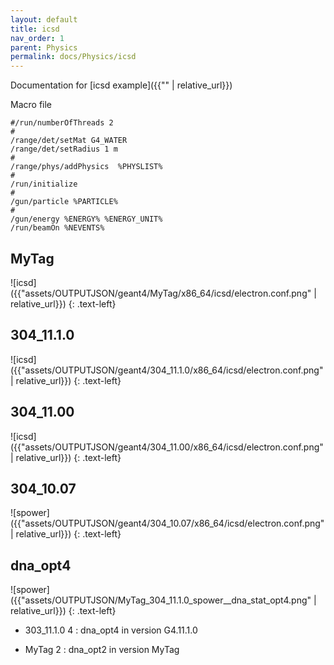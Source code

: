 ```yaml
---
layout: default
title: icsd
nav_order: 1
parent: Physics
permalink: docs/Physics/icsd
---
```

Documentation for [icsd example]({{"" | relative_url}}) 

Macro file
```
#/run/numberOfThreads 2
#
/range/det/setMat G4_WATER
/range/det/setRadius 1 m
#
/range/phys/addPhysics  %PHYSLIST%
#
/run/initialize
#
/gun/particle %PARTICLE%
#
/gun/energy %ENERGY% %ENERGY_UNIT%
/run/beamOn %NEVENTS%
```

## MyTag

![icsd]({{"assets/OUTPUTJSON/geant4/MyTag/x86_64/icsd/electron.conf.png" | relative_url}})
{: .text-left}

## 304_11.1.0
![icsd]({{"assets/OUTPUTJSON/geant4/304_11.1.0/x86_64/icsd/electron.conf.png" | relative_url}})
{: .text-left}

## 304_11.00
![icsd]({{"assets/OUTPUTJSON/geant4/304_11.00/x86_64/icsd/electron.conf.png" | relative_url}})
{: .text-left}

## 304_10.07
![spower]({{"assets/OUTPUTJSON/geant4/304_10.07/x86_64/icsd/electron.conf.png" | relative_url}})
{: .text-left}

## dna_opt4

![spower]({{"assets/OUTPUTJSON/MyTag_304_11.1.0_spower__dna_stat_opt4.png" | relative_url}})
{: .text-left}

- 303_11.1.0 4 : dna_opt4 in version G4.11.1.0

- MyTag 2 : dna_opt2 in version MyTag
